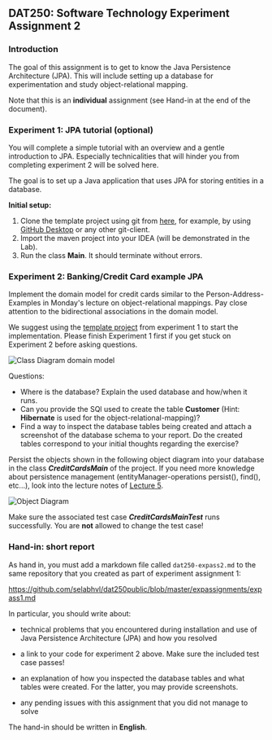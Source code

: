 ## DAT250: Software Technology Experiment Assignment 2

### Introduction

The goal of this assignment is to get to know the Java Persistence Architecture (JPA). This will include setting up a database for experimentation and study object-relational mapping.

Note that this is an **individual** assignment (see Hand-in at the end of the document).

### Experiment 1: JPA tutorial (optional)

You will complete a simple tutorial with an overview and a gentle introduction to JPA. Especially technicalities that will hinder you from completing experiment 2 will be solved here.

The goal is to set up a Java application that uses JPA for storing entities in a database.

**Initial setup:**
1. Clone the template project using git from [here](https://github.com/timKraeuter/dat250-jpa-tutorial), for example, by using [GitHub Desktop](https://www.google.com/search?q=GitHub+Desktop) or any other git-client.
2. Import the maven project into your IDEA (will be demonstrated in the Lab).
3. Run the class **Main**. It should terminate without errors.

### Experiment 2: Banking/Credit Card example JPA

Implement the domain model for credit cards similar to the Person-Address-Examples in Monday's lecture on object-relational mappings.
Pay close attention to the bidirectional associations in the domain model.

We suggest using the [template project](https://github.com/timKraeuter/dat250-jpa-tutorial) from experiment 1 to start the implementation.
Please finish Experiment 1 first if you get stuck on Experiment 2 before asking questions.

![Class Diagram domain model](https://raw.githubusercontent.com/selabhvl/dat250public/master/expassignments/pictures/creditCard.svg)

Questions:
- Where is the database? Explain the used database and how/when it runs.
- Can you provide the SQl used to create the table **Customer** (Hint: **Hibernate** is used for the object-relational-mapping)?
- Find a way to inspect the database tables being created and attach a screenshot of the database schema to your report. Do the created tables correspond to your initial thoughts regarding the exercise?

Persist the objects shown in the following object diagram into your database in the class **_CreditCardsMain_** of the project. If you need more knowledge about persistence management (entityManager-operations persist(), find(), etc...), look into the lecture notes of [Lecture 5](https://hvl.instructure.com/courses/21915/pages/lecture-5-persistence-management-and-queries?module_item_id=531426).

![Object Diagram](https://raw.githubusercontent.com/selabhvl/dat250public/master/expassignments/pictures/object-diagram.svg)

Make sure the associated test case **_CreditCardsMainTest_** runs successfully. You are **not** allowed to change the test case!

### Hand-in: short report

As hand in, you must add a markdown file called `dat250-expass2.md` to the same repository that you created as part of experiment assignment 1:

https://github.com/selabhvl/dat250public/blob/master/expassignments/expass1.md

In particular, you should write about:

- technical problems that you encountered during installation and use of Java Persistence Architecture (JPA) and how you resolved

- a link to your code for experiment 2 above. Make sure the included test case passes!

- an explanation of how you inspected the database tables and what tables were created. For the latter, you may provide screenshots.

- any pending issues with this assignment that you did not manage to solve

The hand-in should be written in **English**.
